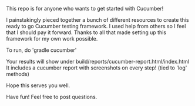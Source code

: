 This repo is for anyone who wants to get started with Cucumber!

I painstakingly pieced together a bunch of different resources to create this ready to go Cucumber testing framework. I used help from others so I feel that I should pay it forward. Thanks to all that made setting up this framework for my own work possible.

To run, do 
'gradle cucumber'

Your results will show under build/reports/cucumber-report.html/index.html It includes a cucumber report with screenshots on every step! (tied to 'log' methods)

Hope this serves you well.

Have fun! Feel free to post questions.
